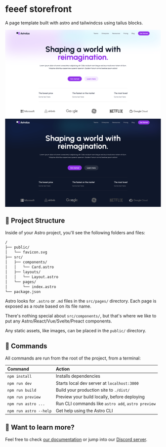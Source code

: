 # feeef storefront

A page template built with astro and tailwindcss using tailus blocks.

![Tailus astro based theme](./public/astrolus-light.png)
![Tailus astro based dark theme](./public/astrolus-dark.png)

## 🚀 Project Structure

Inside of your Astro project, you'll see the following folders and files:

```
/
├── public/
│   └── favicon.svg
├── src/
│   ├── components/
│   │   └── Card.astro
│   ├── layouts/
│   │   └── Layout.astro
│   └── pages/
│       └── index.astro
└── package.json
```

Astro looks for `.astro` or `.md` files in the `src/pages/` directory. Each page is exposed as a route based on its file name.

There's nothing special about `src/components/`, but that's where we like to put any Astro/React/Vue/Svelte/Preact components.

Any static assets, like images, can be placed in the `public/` directory.

## 🧞 Commands

All commands are run from the root of the project, from a terminal:

| Command                  | Action                                                 |
| :----------------------- | :----------------------------------------------------- |
| `npm install`          | Installs dependencies                                  |
| `npm run dev`          | Starts local dev server at `localhost:3000`          |
| `npm run build`        | Build your production site to `./dist/`              |
| `npm run preview`      | Preview your build locally, before deploying           |
| `npm run astro ...`    | Run CLI commands like `astro add`, `astro preview` |
| `npm run astro --help` | Get help using the Astro CLI                           |

## 👀 Want to learn more?

Feel free to check [our documentation](https://docs.astro.build) or jump into our [Discord server](https://astro.build/chat).
